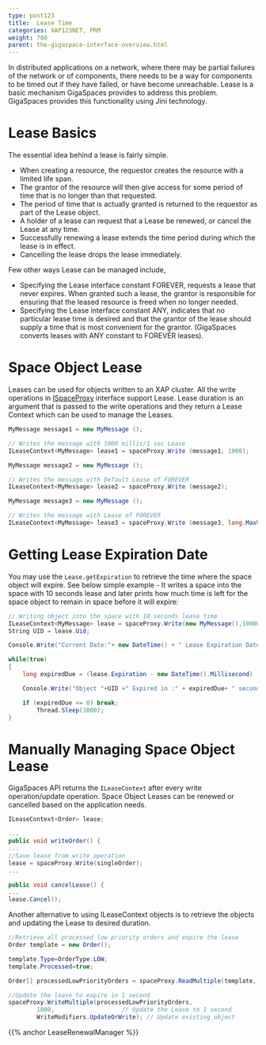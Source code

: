 ```yaml
---
type: post123
title:  Lease Time
categories: XAP123NET, PRM
weight: 700
parent: the-gigaspace-interface-overview.html
---
```


 



In distributed applications on a network, where there may be partial failures of the network or of components, there needs to be a way for components to be timed out if they have failed, or have become unreachable. Lease is a basic mechanism GigaSpaces provides to address this problem. GigaSpaces provides this functionality using Jini technology.

# Lease Basics

The essential idea behind a lease is fairly simple.

- When creating a resource, the requestor creates the resource with a  limited life span.
- The grantor of the resource will then give access for some period of time that is no longer than that requested.
- The period of time that is actually granted is returned to the requestor as part of the Lease object.
- A holder of a lease can request that a Lease be renewed, or cancel the Lease at any time.
- Successfully renewing a lease extends the time period during which the lease is in effect.
- Cancelling the lease drops the lease immediately.

Few other ways Lease can be managed include,

- Specifying the Lease interface constant FOREVER, requests a lease that never expires. When granted such a lease, the grantor is responsible for ensuring that the leased resource is freed when no longer needed.
- Specifying the Lease interface constant ANY, indicates that no particular lease time is desired and that the grantor of the lease should supply a time that is most convenient for the grantor. (GigaSpaces converts leases with ANY constant to FOREVER leases).

# Space Object Lease

Leases can be used for objects written to an XAP cluster. All the write operations in [ISpaceProxy]({{%api-dotnetdoc%}}/T_GigaSpaces_Core_ISpaceProxy.htm) interface support Lease. Lease duration is an argument that is passed to the write operations and they return a Lease Context which can be used to manage the Leases.


```csharp
MyMessage message1 = new MyMessage ();

// Writes the message with 1000 millis/1 sec Lease
ILeaseContext<MyMessage> lease1 = spaceProxy.Write (message1, 1000);

MyMessage message2 = new MyMessage ();

// Writes the message with Default Lease of FOREVER
ILeaseContext<MyMessage> lease2 = spaceProxy.Write (message2);

MyMessage message3 = new MyMessage ();

// Writes the message with Lease of FOREVER
ILeaseContext<MyMessage> lease3 = spaceProxy.Write (message3, long.MaxValue);
```

# Getting Lease Expiration Date

You may use the `Lease.getExpiration` to retrieve the time where the space object will expire. See below simple example - It writes a space into the space with 10 seconds lease and later prints how much time is left for the space object to remain in space before it will expire:


```csharp
// Writing object into the space with 10 seconds lease time
ILeaseContext<MyMessage> lease = spaceProxy.Write(new MyMessage(),10000);
String UID = lease.Uid;

Console.Write("Current Date:"+ new DateTime() + " Lease Expiration Date:" + new DateTime(lease.Expiration));

while(true)
{
    long expiredDue = (lease.Expiration - new DateTime().Millisecond) ;

	Console.Write("Object "+UID +" Expired in :" + expiredDue+ " seconds");

	if (expiredDue <= 0) break;
	    Thread.Sleep(1000);
}
```

# Manually Managing Space Object Lease

GigaSpaces API returns the `ILeaseContext` after every write operation/update operation. Space Object Leases can be renewed or cancelled based on the application needs.


```csharp
ILeaseContext<Order> lease;

...
public void writeOrder() {
...
//Save lease from write operation
lease = spaceProxy.Write(singleOrder);
...

public void cancelLease() {
...
lease.Cancel();
```

Another alternative to using ILeaseContext objects is to retrieve the objects and updating the Lease to desired duration.


```csharp
//Retrieve all processed low priority orders and expire the lease
Order template = new Order();

template.Type=OrderType.LOW;
template.Processed=true;

Order[] processedLowPriorityOrders = spaceProxy.ReadMultiple(template, 1000);

//Update the lease to expire in 1 second
spaceProxy.WriteMultiple(processedLowPriorityOrders,
		1000,					// Update the Lease to 1 second
		WriteModifiers.UpdateOrWrite); // Update existing object
```

{{% anchor LeaseRenewalManager %}}

